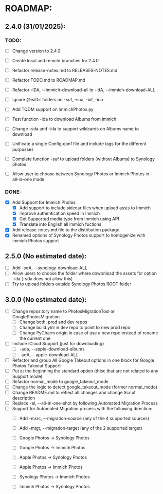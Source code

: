 # ROADMAP:

## 2.4.0 (31/01/2025):
### TODO:
- [ ] Change version to 2.4.0
- [ ] Create local and remote branches for 2.4.0
- [ ] Refactor release-notes.md to RELEASES-NOTES.md
- [ ] Refactor TODO.md to ROADMAP.md
- [ ] Refactor -iDA, --immich-download-all to -idA, --immich-download-ALL

- [ ] Ignore @eaDir folders on -suf, -sua, -iuf, -iua
- [ ] Add TQDM support on ImmichPhotos.py
- [ ] Test function -ida to download Albums from immich
- [ ] Change -sda and -ida to support wildcards on Albums name to download
- [ ] Unificate a single Config.conf file and include tags for the different purposses
- [ ] Complete function -suf to upload folders (without Albums) to Synology photos
- [ ] Allow user to choose between Synology Photos or Immich Photos in --all-in-one mode

### DONE:
- [x] Add Support for Immich Photos
    - [x] Add support to include sidecar files when upload assts to Immich
    - [x] Improve authentication speed in Immich
    - [x] Get Supported media type from Immich using API
    - [x] Translate into English all Immich fuctions
- [x] Add release-notes.md file to the distribution package.
- [x] Renamed options of Synology Photos support to homogenize with Immich Photos support

## 2.5.0 (No estimated date):
- [ ] Add -sdA, --synology-download-ALL
- [ ] Allow users to choose the folder where dowonload the assets for option -ida (-sda does not allow this)
- [ ] Try to upload folders outside Synology Photos ROOT folder

## 3.0.0 (No estimated date):
- [ ] Change repository name to PhotosMigrationTool or GooglePhotosMigration
    - [ ] Change both, prod and dev repos
    - [ ] Change build.yml in dev repo to point to new prod repo
    - [ ] Change PyCharm origin in case of use a new repo instead of rename the current one
- [ ] Include iCloud Support (just for downloading)
    - [ ] -ada, --apple-download-albums
    - [ ] -adA, --apple-download-ALL
- [ ] Refactor and group All Google Takeout options in one block for Google Photos Takeout Support
- [ ] Put at the beginning the standard option (thise that are not related to any Support mode)
- [ ] Refactor normal_mode to google_takeout_mode
- [ ] Change the logic to detect google_takeout_mode (former normal_mode)
- [ ] Change README.md to reflect all changes and change Script description
- [ ] Replace -al, --all-in-one-shot by following Automated Migration Process
- [ ] Support for Automated Migration process with the following direction:
    - [ ] Add -msrc, --migration-source (any of the 4 supported sources)
    - [ ] Add -mtgt, --migration-target (any of the 2 supported target)
    - [ ] Google Photos -> Synology Photos
    - [ ] Google Photos -> Immich Photos
    - [ ] Apple Photos -> Synology Photos
    - [ ] Apple Photos -> Immich Photos
    - [ ] Synology Photos -> Immich Photos
    - [ ] Immich Photos -> Synology Photos

